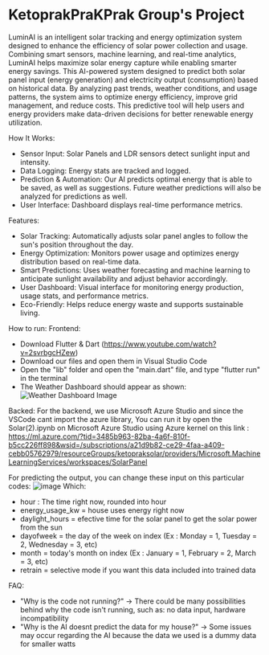 # KetoprakPraKPrak Group's Project

LuminAI is an intelligent solar tracking and energy optimization system designed to enhance the efficiency of solar power collection and usage. Combining smart sensors, machine learning, and real-time analytics, LuminAI helps maximize solar energy capture while enabling smarter energy savings. This AI-powered system designed to predict both solar panel input (energy generation) and electricity output (consumption) based on historical data. By analyzing past trends, weather conditions, and usage patterns, the system aims to optimize energy efficiency, improve grid management, and reduce costs. This predictive tool will help users and energy providers make data-driven decisions for better renewable energy utilization.

How It Works:
- Sensor Input: Solar Panels and LDR sensors detect sunlight input and intensity.
- Data Logging: Energy stats are tracked and logged.
- Prediction & Automation: Our AI predicts optimal energy that is able to be saved, as well as suggestions. Future weather predictions will also be analyzed for predictions as well.
- User Interface: Dashboard displays real-time performance metrics.

Features:
- Solar Tracking: Automatically adjusts solar panel angles to follow the sun's position throughout the day.
- Energy Optimization: Monitors power usage and optimizes energy distribution based on real-time data.
- Smart Predictions: Uses weather forecasting and machine learning to anticipate sunlight availability and adjust behavior accordingly.
- User Dashboard: Visual interface for monitoring energy production, usage stats, and performance metrics.
- Eco-Friendly: Helps reduce energy waste and supports sustainable living.

How to run:
Frontend:
- Download Flutter & Dart (https://www.youtube.com/watch?v=2svrbgcHZew)
- Download our files and open them in Visual Studio Code
- Open the "lib" folder and open the "main.dart" file, and type "flutter run" in the terminal
- The Weather Dashboard should appear as shown:
![Weather Dashboard Image](https://github.com/user-attachments/assets/d145d05a-7d37-4e82-846f-94e9bd2757de)

Backed:
For the backend, we use Microsoft Azure Studio and since the VSCode cant import the azure library, You can run it by open the Solar(2).ipynb on Microsoft Azure Studio using Azure kernel on this link :
https://ml.azure.com/?tid=3485b963-82ba-4a6f-810f-b5cc226ff898&wsid=/subscriptions/a21d9b82-ce29-4faa-a409-cebb05762979/resourceGroups/ketopraksolar/providers/Microsoft.MachineLearningServices/workspaces/SolarPanel

For predicting the output, you can change these input on this particular codes:
![image](https://github.com/user-attachments/assets/5a67a425-0bec-4041-895b-cc7dd5d73485)
Which:
- hour : The time right now, rounded into hour
- energy_usage_kw = house uses energy right now
- daylight_hours = efective time for the solar panel to get the solar power from the sun
- dayofweek = the day of the week on index (Ex : Monday = 1, Tuesday = 2, Wednesday = 3, etc)
- month = today's month on index (Ex : January = 1, February = 2, March = 3, etc)
- retrain = selective mode if you want this data included into trained data

FAQ:
- "Why is the code not running?" 
  -> There could be many possibilities behind why the code isn't running, such as: no data input, hardware incompatibility
- "Why is the AI doesnt predict the data for my house?"
  -> Some issues may occur regarding the AI because the data we used is a dummy data for smaller watts
